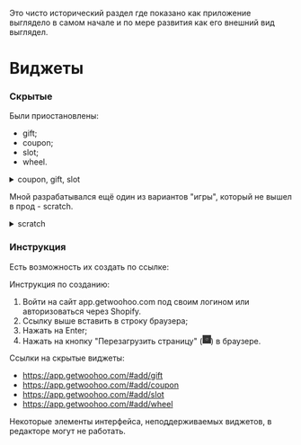 Это чисто исторический раздел где показано как приложение выглядело в самом начале
и по мере развития как его внешний вид выглядел.

# Виджеты

### Скрытые

Были приостановлены:
- gift;
- coupon;
- slot;
- wheel.

<details>
  <summary>coupon, gift, slot</summary>
  <img src="images/widget/hidden/coupon.png" height="200" alt="coupon" />&nbsp;
  <img src="images/widget/hidden/slot.png" height="200" alt="slot" />&nbsp;
  <img src="images/widget/hidden/gift.png" height="200" alt="gift" />
</details>

Мной разрабатывался ещё один из вариантов "игры", который не вышел в прод - scratch.
<details>
  <summary>scratch</summary>
  <img src="images/widget/hidden/scratch.png" height="200" alt="scratch" />    
</details>

### Инструкция

Есть возможность их создать по ссылке:

Инструкция по созданию:
1. Войти на сайт app.getwoohoo.com под своим логином или авторизоваться через Shopify.
2. Ссылку выше вставить в строку браузера;
3. Нажать на Enter;
4. Нажать на кнопку "Перезагрузить страницу" (<img src="images/reload_button.png" width="15" />) в браузере.

Ссылки на скрытые виджеты:
- https://app.getwoohoo.com/#add/gift
- https://app.getwoohoo.com/#add/coupon
- https://app.getwoohoo.com/#add/slot
- https://app.getwoohoo.com/#add/wheel

Некоторые элементы интерфейса, неподдерживаемых виджетов, в редакторе могут не работать.